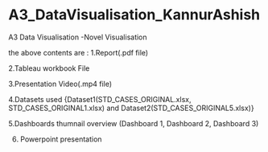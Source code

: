 # A3_DataVisualisation_KannurAshish
A3 Data Visualisation -Novel Visualisation

the above contents are :
1.Report(.pdf file)

2.Tableau workbook File

3.Presentation Video(.mp4 file)

4.Datasets used {Dataset1(STD_CASES_ORIGINAL.xlsx, STD_CASES_ORIGINAL1.xlsx) and Dataset2(STD_CASES_ORIGINAL5.xlsx)}

5.Dashboards thumnail overview (Dashboard 1, Dashboard 2, Dashboard 3)

6. Powerpoint presentation
